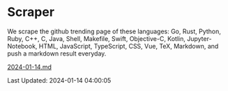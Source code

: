 # Scraper

We scrape the github trending page of these languages: Go, Rust, Python, Ruby, C++, C, Java, Shell, Makefile, Swift, Objective-C, Kotlin, Jupyter-Notebook, HTML, JavaScript, TypeScript, CSS, Vue, TeX, Markdown, and push a markdown result everyday.

[2024-01-14.md](https://github.com/yangwenmai/github-trending-backup/blob/master/2024-01-14.md)

Last Updated: 2024-01-14 04:00:05